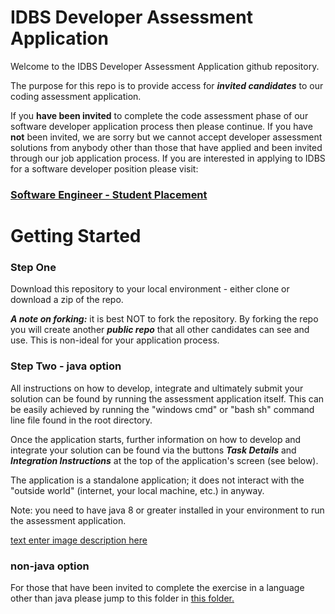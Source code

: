 # IDBS Developer Assessment Application

Welcome to the IDBS Developer Assessment Application github repository.

The purpose for this repo is to provide access for ***invited candidates*** to our coding assessment application. 

If you **have been invited** to complete the code assessment phase of our software developer  application process then please continue. If you have **not** been invited, we are sorry but we cannot accept developer assessment solutions from anybody other than those that have applied and been invited through our job application process. If you are interested in applying to IDBS for a software developer position please visit: 

### [Software Engineer - Student Placement](https://jobs.danaher.com/global/en/job/R1194626/Software-Engineer-1-year-Placement-starting-August-2022) 

# Getting Started

### Step One
Download this repository to your local environment - either clone or download a zip of the repo.

***A note on forking:*** it is best NOT to fork the repository. By forking the repo you will create another ***public repo*** that all other candidates can see and use. This is non-ideal for your application process.

### Step Two - java option
All instructions on how to develop, integrate and ultimately submit your solution can be found by running the assessment application itself. This can be easily achieved by running the "windows cmd" or "bash sh" command line file found in the root directory. 

Once the application starts, further information on how to develop and integrate your solution can be found via the buttons ***Task Details*** and ***Integration Instructions***  at the top of the application's screen (see below).

The application is a standalone application; it does not interact with the "outside world" (internet, your local machine, etc.) in anyway.

Note: you need to have java 8 or greater installed in your environment to run the assessment application.

[text enter image description here](./images/AssessmentApp.png)


### non-java option
For those that have been invited to complete the exercise in a language other than java please jump to this folder in [this folder.](https://github.com/IDBusinessSolutions/IDBS-developer-assessment-application/tree/master/non-java-option)




